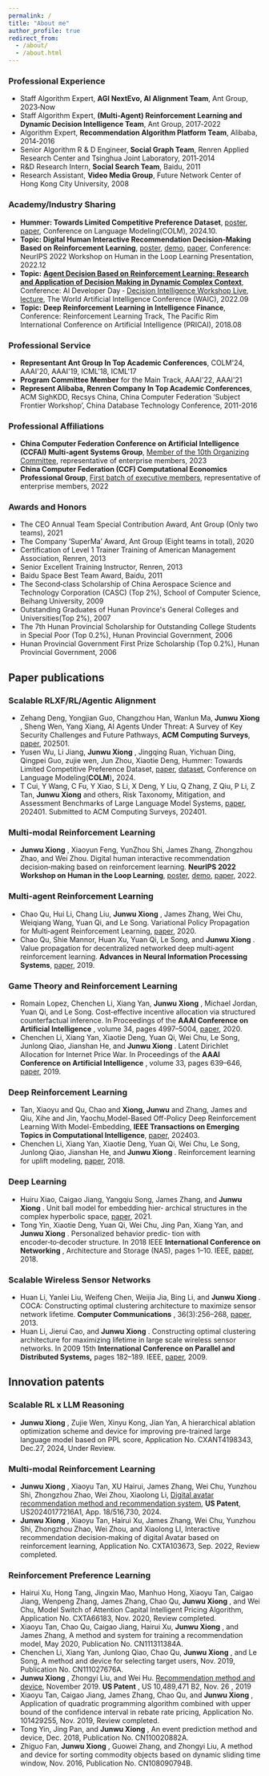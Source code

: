 ```yaml
---
permalink: /
title: "About me"
author_profile: true
redirect_from: 
  - /about/
  - /about.html
---
```

### Professional Experience

- Staff Algorithm Expert, **AGI NextEvo, AI Alignment Team**, Ant Group, 2023‑Now
- Staff Algorithm Expert, **(Multi-Agent) Reinforcement Learning and Dynamic Decision Intelligence Team**, Ant Group, 2017‑2022
- Algorithm Expert, **Recommendation Algorithm Platform Team**, Alibaba, 2014‑2016
- Senior Algorithm R & D Engineer, **Social Graph Team**, Renren Applied Research Center and Tsinghua Joint Laboratory, 2011‑2014
- R&D Research Intern, **Social Search Team**, Baidu, 2011
- Research Assistant, **Video Media Group**, Future Network Center of Hong Kong City University, 2008

### Academy/Industry Sharing

* **Hummer: Towards Limited Competitive Preference Dataset**, [poster](files/poster_hummer_2024_10.jpeg), [paper](https://openreview.net/pdf?id=aKwQPRjdGa), Conference on Language Modeling(COLM), 2024.10.
* **Topic: Digital Human Interactive Recommendation Decision‑Making Based on Reinforcement Learning**, [poster](files/poster_dighum_rec_rl_poster_neuripshill_2022_12.pdf), [demo](https://neurips.cc/virtual/2022/64429), [paper](https://arxiv.org/abs/2210.10638), Conference: NeurIPS 2022 Workshop on Human in the Loop Learning Presentation, 2022.12
* **Topic:** **[Agent Decision Based on Reinforcement Learning: Research and Application of Decision Making in Dynamic Complex Context](https://www.bilibili.com/video/BV1Fe411M732/)**, Conference: AI Developer Day ‑ [Decision Intelligence Workshop Live](http://rlchina.org/topic/548), [lecture](files/lecture_熊君武_AntGroup_WAIC_2022_09.pdf), The World Artificial Intelligence Conference (WAIC), 2022.09
* **Topic:** **Deep Reinforcement Learning in Intelligence Finance**, Conference: Reinforcement Learning Track, The Pacific Rim International Conference on Artificial Intelligence (PRICAI), 2018.08

### **Professional** Service

- **Representant Ant Group In Top Academic Conferences**, COLM'24, AAAI'20, AAAI'19, ICML'18, ICML'17
- **Program Committee Member** for the Main Track, AAAI'22, AAAI'21
- **Represent Alibaba, Renren Company In Top Academic Conferences**, ACM SighKDD, Recsys China, China Computer Federation ‘Subject Frontier Workshop’, China Database Technology Conference, 2011-2016

### **Professional** Affiliations

- **China Computer Federation Conference on Artificial Intelligence (CCFAI) Multi-agent Systems Group**, [Member of the 10th Organizing Committee](https://mp.weixin.qq.com/s/draXMk4vUmyI0YJYd6zJqg), representative of enterprise members, 2023
- **China Computer Federation (CCF) Computational Economics Professional Group**, [First batch of executive members](https://mp.weixin.qq.com/s/Zyu9i61ahvXHGPLePsP3xw), representative of enterprise members, 2022

### **Awards and Honors**

- The CEO Annual Team Special Contribution Award, Ant Group (Only two teams), 2021
- The Company ‘SuperMa’ Award, Ant Group (Eight teams in total), 2020
- Certification of Level 1 Trainer Training of American Management Association, Renren, 2013
- Senior Excellent Training Instructor, Renren, 2013
- Baidu Space Best Team Award, Baidu, 2011
- The Second‑class Scholarship of China Aerospace Science and Technology Corporation (CASC) (Top 2%), School of Computer Science, Beihang University, 2009
- Outstanding Graduates of Hunan Province's General Colleges and Universities(Top 2%), 2007
- The 7th Hunan Provincial Scholarship for Outstanding College Students in Special Poor (Top 0.2%), Hunan Provincial Government, 2006
- Hunan Provincial Government First Prize Scholarship (Top 0.2%), Hunan Provincial Government, 2006

## Paper publications

### **Scalable RLXF/RL/Agentic Alignment**

* Zehang Deng, Yongjian Guo, Changzhou Han, Wanlun Ma,  **Junwu Xiong** , Sheng Wen, Yang Xiang, AI Agents Under Threat: A Survey of Key Security Challenges and Future Pathways, **ACM Computing Surveys**, [paper](https://dl.acm.org/doi/10.1145/3716628), 202501.
* Yusen Wu, Li Jiang,  **Junwu Xiong** , Jingqing Ruan, Yichuan Ding, Qingpei Guo, zujie wen, Jun Zhou, Xiaotie Deng, Hummer: Towards Limited Competitive Preference Dataset, [paper](https://openreview.net/pdf?id=aKwQPRjdGa), [dataset](https://huggingface.co/datasets/sarinw-2024/Hummer), Conference on Language Modeling(**COLM**)**,** 2024.
* T Cui, Y Wang, C Fu, Y Xiao, S Li, X Deng, Y Liu, Q Zhang, Z Qiu, P Li, Z Tan, **Junwu Xiong** and others, Risk Taxonomy, Mitigation, and Assessment Benchmarks of Large Language Model Systems, [paper](https://arxiv.org/abs/2401.05778), 202401. Submitted to ACM Computing Surveys, 202401.

### **Multi-modal Reinforcement Learning**

* **Junwu Xiong** , Xiaoyun Feng, YunZhou Shi, James Zhang, Zhongzhou Zhao, and Wei Zhou. Digital human interactive recommendation decision‑making based on reinforcement learning.  **NeurIPS 2022 Workshop on Human in the Loop Learning**, [poster](files/poster_dighum_rec_rl_poster_neuripshill_2022_12.pdf), [demo](https://neurips.cc/virtual/2022/64429), [paper](https://arxiv.org/abs/2210.10638), 2022.

### **Multi-agent Reinforcement Learning**

* Chao Qu, Hui Li, Chang Liu,  **Junwu Xiong** , James Zhang, Wei Chu, Weiqiang Wang, Yuan Qi, and Le Song. Variational Policy Propagation for Multi‑agent Reinforcement Learning, [paper](https://arxiv.org/abs/2004.08883), 2020.
* Chao Qu, Shie Mannor, Huan Xu, Yuan Qi, Le Song, and  **Junwu Xiong** . Value propagation for decentralized networked deep multi‑agent reinforcement learning.  **Advances in Neural Information Processing Systems**, [paper](https://arxiv.org/abs/1901.09326), 2019.

### **Game Theory and Reinforcement Learning**

* Romain Lopez, Chenchen Li, Xiang Yan,  **Junwu Xiong** , Michael Jordan, Yuan Qi, and Le Song. Cost‑effective incentive allocation via structured counterfactual inference. In Proceedings of the  **AAAI Conference on Artificial Intelligence** , volume 34, pages 4997–5004, [paper](https://arxiv.org/abs/1902.02495), 2020.
* Chenchen Li, Xiang Yan, Xiaotie Deng, Yuan Qi, Wei Chu, Le Song, Junlong Qiao, Jianshan He, and  **Junwu Xiong** . Latent Dirichlet Allocation for Internet Price War. In Proceedings of the  **AAAI Conference on Artificial Intelligence** , volume 33, pages 639–646, [paper](https://arxiv.org/abs/1808.07621), 2019.

### **Deep Reinforcement Learning**

* Tan, Xiaoyu and Qu, Chao and **Xiong, Junwu** and Zhang, James and Qiu, Xihe and Jin, Yaochu,Model-Based Off-Policy Deep Reinforcement Learning With Model-Embedding, **IEEE Transactions on Emerging Topics in Computational Intelligence**, [paper](https://ieeexplore.ieee.org/abstract/document/10463525), 202403.
* Chenchen Li, Xiang Yan, Xiaotie Deng, Yuan Qi, Wei Chu, Le Song, Junlong Qiao, Jianshan He, and  **Junwu Xiong** . Reinforcement learning for uplift modeling, [paper](https://arxiv.org/abs/1811.10158), 2018.

### **Deep Learning**

* Huiru Xiao, Caigao Jiang, Yangqiu Song, James Zhang, and  **Junwu Xiong** . Unit ball model for embedding hier‑ archical structures in the complex hyperbolic space, [paper](https://arxiv.org/abs/2105.03966), 2021.
* Tong Yin, Xiaotie Deng, Yuan Qi, Wei Chu, Jing Pan, Xiang Yan, and  **Junwu Xiong** . Personalized behavior predic‑ tion with encoder‑to‑decoder structure. In 2018 IEEE  **International Conference on Networking** , Architecture and Storage (NAS), pages 1–10. IEEE, [paper](https://ieeexplore.ieee.org/document/8515696), 2018.

### **Scalable Wireless Sensor Networks**

* Huan Li, Yanlei Liu, Weifeng Chen, Weijia Jia, Bing Li, and  **Junwu Xiong** . COCA: Constructing optimal clustering architecture to maximize sensor network lifetime.  **Computer Communications** , 36(3):256–268, [paper](https://www.sciencedirect.com/science/article/abs/pii/S0140366412003751), 2013.
* Huan Li, Jierui Cao, and  **Junwu Xiong** . Constructing optimal clustering architecture for maximizing lifetime in large scale wireless sensor networks. In 2009 15th **International Conference on Parallel and Distributed Systems,** pages 182–189. IEEE, [paper](https://ieeexplore.ieee.org/document/5395248), 2009.

## Innovation patents

### **Scalable  RL x LLM Reasoning**

* **Junwu Xiong** , Zujie Wen, Xinyu Kong, Jian Yan, A hierarchical ablation optimization scheme and device for improving pre-trained large language model based on PPL score, Application No. CXANT4198343, Dec.27, 2024, Under Review.

### **Multi-modal Reinforcement Learning**

* **Junwu Xiong** , Xiaoyu Tan, XU Hairui, James Zhang, Wei Chu, Yunzhou Shi, Zhongzhou Zhao, Wei Zhou, Xiaolong Li, [Digital avatar recommendation method and recommendation system](https://patents.google.com/patent/US20240177216A1/en), **US Patent**, US20240177216A1, App. 18/516,730, 2024.
* **Junwu Xiong** , Xiaoyu Tan, Hairui Xu, James Zhang, Wei Chu, Yunzhou Shi, Zhongzhou Zhao, Wei Zhou, and Xiaolong LI, Interactive recommendation decision‑making of digital Avatar based on reinforcement learning, Application No. CXTA103673, Sep. 2022, Review completed.

### **Reinforcement Preference Learning**

* Hairui Xu, Hong Tang, Jingxin Mao, Manhuo Hong, Xiaoyu Tan, Caigao Jiang, Wenpeng Zhang, James Zhang, Chao Qu,  **Junwu Xiong** , and Wei Chu, Model Switch of Attention Capital Intelligent Pricing Algorithm, Application No. CXTA66183, Nov. 2020, Review completed.
* Xiaoyu Tan, Chao Qu, Caigao Jiang, Hairui Xu,  **Junwu Xiong** , and James Zhang, A method and system for training a recommendation model, May 2020, Publication No. CN111311384A.
* Chenchen Li, Xiang Yan, Junlong Qiao, Chao Qu,  **Junwu Xiong** , and Le Song, A method and device for selecting target users, Nov. 2019, Publication No. CN111027676A.
* **Junwu Xiong** , Zhongyi Liu, and Wei Hu. [Recommendation method and device](https://patentimages.storage.googleapis.com/96/26/7d/78dfe1de45f8ae/US10489471.pdf), November 2019.  **US Patent** , US 10,489,471 B2, Nov. 26 , 2019
* Xiaoyu Tan, Caigao Jiang, James Zhang, Chao Qu, and  **Junwu Xiong** , Application of quadratic programming algorithm combined with upper bound of the confidence interval in rebate rate pricing, Application No. 101429255, Nov. 2019, Review completed.
* Tong Yin, Jing Pan, and  **Junwu Xiong** , An event prediction method and device, Dec. 2018, Publication No. CN110020882A.
* Zhiguo Fan,  **Junwu Xiong** , Guowei Zhang, and Zhongyi Liu, A method and device for sorting commodity objects based on dynamic sliding time window, Nov. 2016, Publication No. CN108090794B.

